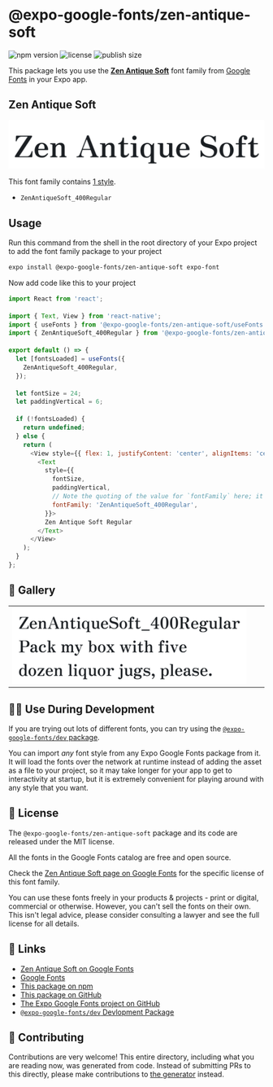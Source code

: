 # @expo-google-fonts/zen-antique-soft

![npm version](https://flat.badgen.net/npm/v/@expo-google-fonts/zen-antique-soft)
![license](https://flat.badgen.net/github/license/expo/google-fonts)
![publish size](https://flat.badgen.net/packagephobia/install/@expo-google-fonts/zen-antique-soft)

This package lets you use the [**Zen Antique Soft**](https://fonts.google.com/specimen/Zen+Antique+Soft) font family from [Google Fonts](https://fonts.google.com/) in your Expo app.

## Zen Antique Soft

![Zen Antique Soft](./font-family.png)

This font family contains [1 style](#-gallery).

- `ZenAntiqueSoft_400Regular`

## Usage

Run this command from the shell in the root directory of your Expo project to add the font family package to your project
```sh
expo install @expo-google-fonts/zen-antique-soft expo-font
```

Now add code like this to your project
```js
import React from 'react';

import { Text, View } from 'react-native';
import { useFonts } from '@expo-google-fonts/zen-antique-soft/useFonts';
import { ZenAntiqueSoft_400Regular } from '@expo-google-fonts/zen-antique-soft/400Regular';

export default () => {
  let [fontsLoaded] = useFonts({
    ZenAntiqueSoft_400Regular,
  });

  let fontSize = 24;
  let paddingVertical = 6;

  if (!fontsLoaded) {
    return undefined;
  } else {
    return (
      <View style={{ flex: 1, justifyContent: 'center', alignItems: 'center' }}>
        <Text
          style={{
            fontSize,
            paddingVertical,
            // Note the quoting of the value for `fontFamily` here; it expects a string!
            fontFamily: 'ZenAntiqueSoft_400Regular',
          }}>
          Zen Antique Soft Regular
        </Text>
      </View>
    );
  }
};

```

## 🔡 Gallery


||||
|-|-|-|
|![ZenAntiqueSoft_400Regular](./ZenAntiqueSoft_400Regular.ttf.png)||||


## 👩‍💻 Use During Development

If you are trying out lots of different fonts, you can try using the [`@expo-google-fonts/dev` package](https://github.com/expo/google-fonts/tree/master/font-packages/dev#readme).

You can import *any* font style from any Expo Google Fonts package from it. It will load the fonts
over the network at runtime instead of adding the asset as a file to your project, so it may take longer
for your app to get to interactivity at startup, but it is extremely convenient
for playing around with any style that you want.

## 📖 License

The `@expo-google-fonts/zen-antique-soft` package and its code are released under the MIT license.

All the fonts in the Google Fonts catalog are free and open source.

Check the [Zen Antique Soft page on Google Fonts](https://fonts.google.com/specimen/Zen+Antique+Soft) for the specific license of this font family.

You can use these fonts freely in your products & projects - print or digital, commercial or otherwise. However, you can't sell the fonts on their own. This isn't legal advice, please consider consulting a lawyer and see the full license for all details.

## 🔗 Links

- [Zen Antique Soft on Google Fonts](https://fonts.google.com/specimen/Zen+Antique+Soft)
- [Google Fonts](https://fonts.google.com/)
- [This package on npm](https://www.npmjs.com/package/@expo-google-fonts/zen-antique-soft)
- [This package on GitHub](https://github.com/expo/google-fonts/tree/master/font-packages/zen-antique-soft)
- [The Expo Google Fonts project on GitHub](https://github.com/expo/google-fonts)
- [`@expo-google-fonts/dev` Devlopment Package](https://github.com/expo/google-fonts/tree/master/font-packages/dev)

## 🤝 Contributing

Contributions are very welcome! This entire directory, including what you are reading now, was generated from code. Instead of submitting PRs to this directly, please make contributions to [the generator](https://github.com/expo/google-fonts/tree/master/packages/generator) instead.
